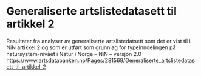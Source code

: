 # Generaliserte artslistedatasett til artikkel 2

Resultater fra analyser av generaliserte artslistedatsett som det er vist til i NiN artikkel 2 og som er utført som grunnlag for typeinndelingen på natursystem-nivået i Natur i Norge – NiN – versjon 2.0
https://www.artsdatabanken.no/Pages/281569/Generaliserte_artslistedatasett_til_artikkel_2
